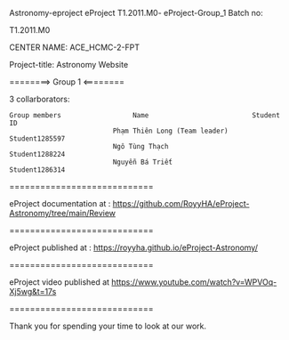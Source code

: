 Astronomy-eproject eProject T1.2011.M0- eProject-Group_1 Batch no:

T1.2011.M0

CENTER NAME: ACE_HCMC-2-FPT

Project-title: Astronomy Website

========> Group 1 <========

3 collarborators:

    Group members                  Name	                         Student ID
                              Phạm Thiên Long (Team leader)    Student1285597
                              Ngô Tùng Thạch                   Student1288224 
                              Nguyễn Bá Triết                  Student1286314
============================

eProject documentation at : https://github.com/RoyyHA/eProject-Astronomy/tree/main/Review

============================

eProject published at : https://royyha.github.io/eProject-Astronomy/

============================

eProject video published at https://www.youtube.com/watch?v=WPVOq-Xj5wg&t=17s


============================

Thank you for spending your time to look at our work.
